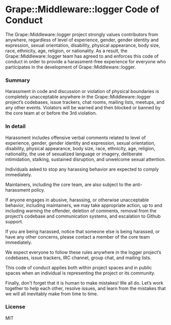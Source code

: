 # Grape::Middleware::logger Code of Conduct

The Grape::Middleware::logger project strongly values contributors from anywhere, regardless of level of experience, gender, gender identity and expression, sexual orientation, disability, physical appearance, body size, race, ethnicity, age, religion, or nationality. As a result, the Grape::Middleware::logger team has agreed to and enforces this code of conduct in order to provide a harassment-free experience for everyone who participates in the development of Grape::Middleware::logger.

### Summary

Harassment in code and discussion or violation of physical boundaries is completely unacceptable anywhere in the Grape::Middleware::logger project’s codebases, issue trackers, chat rooms, mailing lists, meetups, and any other events. Violators will be warned and then blocked or banned by the core team at or before the 3rd violation.

### In detail

Harassment includes offensive verbal comments related to level of experience, gender, gender identity and expression, sexual orientation, disability, physical appearance, body size, race, ethnicity, age, religion, nationality, the use of sexualized language or imagery, deliberate intimidation, stalking, sustained disruption, and unwelcome sexual attention.

Individuals asked to stop any harassing behavior are expected to comply immediately.

Maintainers, including the core team, are also subject to the anti-harassment policy.

If anyone engages in abusive, harassing, or otherwise unacceptable behavior, including maintainers, we may take appropriate action, up to and including warning the offender, deletion of comments, removal from the project’s codebase and communication systems, and escalation to Github support.

If you are being harassed, notice that someone else is being harassed, or have any other concerns, please contact a member of the core team immediately.

We expect everyone to follow these rules anywhere in the logger project’s codebases, issue trackers, IRC channel, group chat, and mailing lists.

This code of conduct applies both within project spaces and in public spaces when an individual is representing the project or its community.

Finally, don't forget that it is human to make mistakes! We all do. Let’s work together to help each other, resolve issues, and learn from the mistakes that we will all inevitably make from time to time.


### License

MIT
